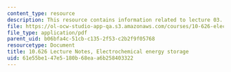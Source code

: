 ```yaml
---
content_type: resource
description: This resource contains information related to lecture 03.
file: https://ol-ocw-studio-app-qa.s3.amazonaws.com/courses/10-626-electrochemical-energy-systems-spring-2014/61e55be147e5180b68eaa6b258403322_MIT10_626S14_S11lec03.pdf
file_type: application/pdf
parent_uid: b06bfa4c-51cb-c135-2f53-c2b2f9f05768
resourcetype: Document
title: 10.626 Lecture Notes, Electrochemical energy storage
uid: 61e55be1-47e5-180b-68ea-a6b258403322
---
```

